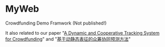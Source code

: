 # MyWeb

Crowdfunding Demo Framwork <source code> (Not published!)

It also related to our paper "[A Dynamic and Cooperative Tracking System for Crowdfunding](https://arxiv.org/pdf/2002.00847.pdf)" and "[基于动静态表征的众筹协同预测方法](http://www.jos.org.cn/html/2020/4/5921.htm)" 

